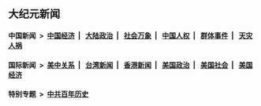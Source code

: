 ## 大纪元新闻

#### 中国新闻 &nbsp;>&nbsp; [中国经济](indexes/ncid283/README.md?08060845) &nbsp;| &nbsp; [大陆政治](indexes/ncid277/README.md?08060845) &nbsp;| &nbsp; [社会万象](indexes/ncid282/README.md?08060845) &nbsp;| &nbsp; [中国人权](indexes/ncid278/README.md?08060845) &nbsp;| &nbsp; [群体事件](indexes/ncid279/README.md?08060845) &nbsp;| &nbsp; [天灾人祸](indexes/ncid280/README.md?08060845)

#### 国际新闻 &nbsp;>&nbsp; [美中关系](indexes/nf1412576/README.md?08060845) &nbsp;| &nbsp; [台湾新闻](indexes/ncid1349361/README.md?08060845) &nbsp;| &nbsp; [香港新闻](indexes/ncid1349362/README.md?08060845) &nbsp;| &nbsp; [美国政治](indexes/ncid1078159/README.md?08060845) &nbsp;| &nbsp; [美国社会](indexes/ncid1078160/README.md?08060845) &nbsp;| &nbsp; [美国经济](indexes/ncid1078158/README.md?08060845)

#### 特别专题 &nbsp;>&nbsp; [中共百年历史](https://github.com/epoch-news/epoch-special/blob/master/README.md?08060845)  
